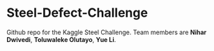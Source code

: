 # Steel-Defect-Challenge
Github repo for the Kaggle Steel Challenge.
Team members are **Nihar Dwivedi**, **Toluwaleke Olutayo**, **Yue Li**.
